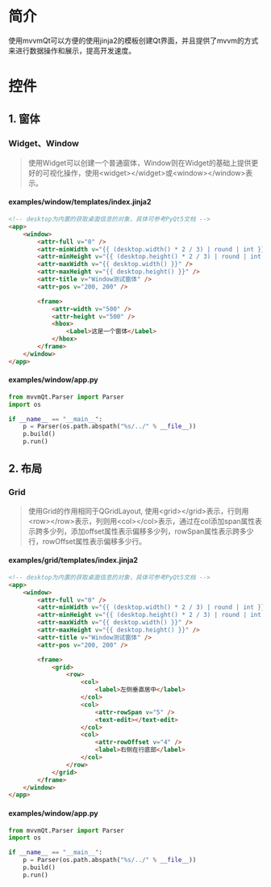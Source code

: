 <!-- 
python setup.py sdist
twine upload dist/* 
-->

# 简介
使用mvvmQt可以方便的使用jinja2的模板创建Qt界面，并且提供了mvvm的方式来进行数据操作和展示，提高开发速度。

# 控件
## 1. 窗体
### Widget、Window
> 使用Widget可以创建一个普通窗体，Window则在Widget的基础上提供更好的可视化操作，使用&lt;widget&gt;&lt;/widget&gt;或&lt;window&gt;&lt;/window&gt;表示。

#### examples/window/templates/index.jinja2
```html
<!-- desktop为内置的获取桌面信息的对象，具体可参考PyQt5文档 -->
<app>
    <window>
        <attr-full v="0" />
        <attr-minWidth v="{{ (desktop.width() * 2 / 3) | round | int }}" />
        <attr-minHeight v="{{ (desktop.height() * 2 / 3) | round | int }}" />
        <attr-maxWidth v="{{ desktop.width() }}" />
        <attr-maxHeight v="{{ desktop.height() }}" />
        <attr-title v="Window测试窗体" />
        <attr-pos v="200, 200" />

        <frame>
            <attr-width v="500" />
            <attr-height v="500" />
            <hbox>
                <Label>这是一个窗体</Label>
            </hbox>
        </frame>
    </window>
</app>
```

#### examples/window/app.py
```python
from mvvmQt.Parser import Parser
import os

if __name__ == "__main__":
    p = Parser(os.path.abspath("%s/../" % __file__))
    p.build()
    p.run()
```

## 2. 布局
### Grid
> 使用Grid的作用相同于QGridLayout, 使用&lt;grid&gt;&lt;/grid&gt;表示，行则用&lt;row&gt;&lt;/row&gt;表示，列则用&lt;col&gt;&lt;/col&gt;表示，通过在col添加span属性表示跨多少列，添加offset属性表示偏移多少列，rowSpan属性表示跨多少行，rowOffset属性表示偏移多少行。

#### examples/grid/templates/index.jinja2
```html
<!-- desktop为内置的获取桌面信息的对象，具体可参考PyQt5文档 -->
<app>
    <window>
        <attr-full v="0" />
        <attr-minWidth v="{{ (desktop.width() * 2 / 3) | round | int }}" />
        <attr-minHeight v="{{ (desktop.height() * 2 / 3) | round | int }}" />
        <attr-maxWidth v="{{ desktop.width() }}" />
        <attr-maxHeight v="{{ desktop.height() }}" />
        <attr-title v="Window测试窗体" />
        <attr-pos v="200, 200" />

        <frame>
            <grid>
                <row>
                    <col>
                        <label>左侧垂直居中</label>
                    </col>
                    <col>
                        <attr-rowSpan v="5" />
                        <text-edit></text-edit>
                    </col>
                    <col>
                        <attr-rowOffset v="4" />
                        <label>右侧在行底部</label>
                    </col>
                </row>
            </grid>
        </frame>
    </window>
</app>
```

#### examples/window/app.py
```python
from mvvmQt.Parser import Parser
import os

if __name__ == "__main__":
    p = Parser(os.path.abspath("%s/../" % __file__))
    p.build()
    p.run()
```